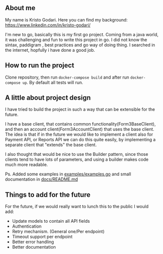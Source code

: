 ## About me

My name is Kristo Godari. Here you can find my background: https://www.linkedin.com/in/kristo-godari/

I'm new to go, basically this is my first go project. Coming from a java world, it was challenging and fun to write this project in go. I did not know the sintax, paddigram , best practices and go way of doing thing. I searched in the internet, hopfully i have done a good job. 

## How to run the project
Clone repository, then run `docker-compose build` and after run `docker-compose up`. By default all tests will run.

## A little about project design
I have tried to build the project in such a way that can be extensible for the future. 

I have a base client, that contains common functionality(Form3BaseClient), and then an account client(Form3AccountClient) that uses the base client.
The idea is that if in the future we would like to implement a client also for Payment API, or Reports API we can do this quite easily,  by implementing a separate client that "extends" the base client.

I also thought that would be nice to use the Builder pattern, since those clients tend to have lots of parameters, and using a builder makes code much more readable.

Ps. Added some examples in [examples/examples.go](examples/examples.go) and small documentation in [docs/README.md](docs/README.md)

## Things to add for the future
For the future, if we would really want to lunch this to the public I would add:
 - Update models to contain all API fields
 - Authentication
 - Retry mechanism. (General one/Per endpoint)
 - Timeout support per endpoint  
 - Better error handling
 - Better documentation

